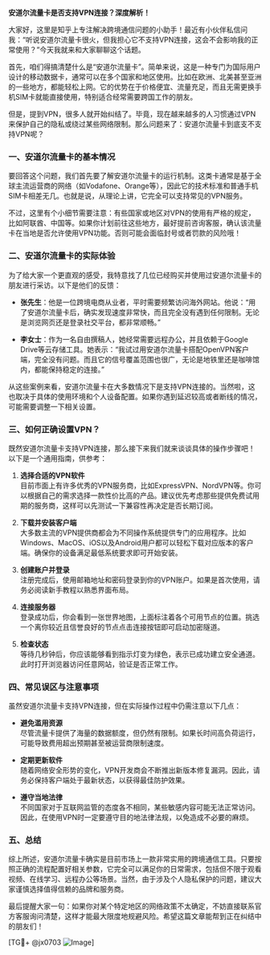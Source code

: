 **安道尔流量卡是否支持VPN连接？深度解析！**

大家好，这里是知乎上专注解决跨境通信问题的小助手！最近有小伙伴私信问我：“听说安道尔流量卡很火，但我担心它不支持VPN连接，这会不会影响我的正常使用？”今天我就来和大家聊聊这个话题。

首先，咱们得搞清楚什么是“安道尔流量卡”。简单来说，这是一种专门为国际用户设计的移动数据卡，通常可以在多个国家和地区使用。比如在欧洲、北美甚至亚洲的一些地方，都能轻松上网。它的优势在于价格便宜、流量充足，而且无需更换手机SIM卡就能直接使用，特别适合经常需要跨国工作的朋友。

但是，提到VPN，很多人就开始纠结了。毕竟，现在越来越多的人习惯通过VPN来保护自己的隐私或绕过某些网络限制。那么问题来了：安道尔流量卡到底支不支持VPN呢？

### 一、安道尔流量卡的基本情况

要回答这个问题，我们首先要了解安道尔流量卡的运行机制。这类卡通常是基于全球主流运营商的网络（如Vodafone、Orange等），因此它的技术标准和普通手机SIM卡相差无几。也就是说，从理论上讲，它完全可以支持常见的VPN服务。

不过，这里有个小细节需要注意：有些国家或地区对VPN的使用有严格的规定，比如阿联酋、中国等。如果你计划前往这些地方，最好提前咨询客服，确认该流量卡在当地是否允许使用VPN功能。否则可能会面临封号或者罚款的风险哦！

### 二、安道尔流量卡的实际体验

为了给大家一个更直观的感受，我特意找了几位已经购买并使用过安道尔流量卡的朋友进行采访。以下是他们的反馈：

- **张先生**：他是一位跨境电商从业者，平时需要频繁访问海外网站。他说：“用了安道尔流量卡后，确实发现速度非常快，而且完全没有遇到任何限制。无论是浏览网页还是登录社交平台，都非常顺畅。”

- **李女士**：作为一名自由撰稿人，她经常需要远程办公，并且依赖于Google Drive等云存储工具。她表示：“我试过用安道尔流量卡搭配OpenVPN客户端，完全没有问题。而且它的信号覆盖范围也很广，无论是地铁里还是咖啡馆内，都能保持稳定的连接。”

从这些案例来看，安道尔流量卡在大多数情况下是支持VPN连接的。当然啦，这也取决于具体的使用环境和个人设备配置。如果你遇到延迟较高或者断线的情况，可能需要调整一下相关设置。

### 三、如何正确设置VPN？

既然安道尔流量卡支持VPN连接，那么接下来我们就来谈谈具体的操作步骤吧！以下是一个通用指南，供参考：

1. **选择合适的VPN软件**  
   目前市面上有许多优秀的VPN服务商，比如ExpressVPN、NordVPN等。你可以根据自己的需求选择一款性价比高的产品。建议优先考虑那些提供免费试用期的服务商，这样可以先测试一下兼容性再决定是否长期订阅。

2. **下载并安装客户端**  
   大多数主流的VPN提供商都会为不同操作系统提供专门的应用程序。比如Windows、MacOS、iOS以及Android用户都可以轻松下载对应版本的客户端。确保你的设备满足最低系统要求即可开始安装。

3. **创建账户并登录**  
   注册完成后，使用邮箱地址和密码登录到你的VPN账户。如果是首次使用，请务必阅读新手教程以熟悉界面布局。

4. **连接服务器**  
   登录成功后，你会看到一张世界地图，上面标注着各个可用节点的位置。挑选一个离你较近且信誉良好的节点点击连接按钮即可启动加密隧道。

5. **检查状态**  
   等待几秒钟后，你应该能够看到指示灯变为绿色，表示已成功建立安全通道。此时打开浏览器访问任意网站，验证是否正常工作。

### 四、常见误区与注意事项

虽然安道尔流量卡支持VPN连接，但在实际操作过程中仍需注意以下几点：

- **避免滥用资源**  
  尽管流量卡提供了海量的数据额度，但仍然有限制。如果长时间高负荷运行，可能导致费用超出预期甚至被运营商限制速度。

- **定期更新软件**  
  随着网络安全形势的变化，VPN开发商会不断推出新版本修复漏洞。因此，请务必保持客户端处于最新状态，以获得最佳防护效果。

- **遵守当地法律**  
  不同国家对于互联网监管的态度各不相同，某些敏感内容可能无法正常访问。因此，在使用VPN时一定要遵守目的地法律法规，以免造成不必要的麻烦。

### 五、总结

综上所述，安道尔流量卡确实是目前市场上一款非常实用的跨境通信工具。只要按照正确的流程配置好相关参数，它完全可以满足你的日常需求，包括但不限于观看视频、在线学习、远程办公等场景。当然，由于涉及个人隐私保护的问题，建议大家谨慎选择值得信赖的品牌和服务商。

最后提醒大家一句：如果你对某个特定地区的网络政策不太确定，不妨直接联系官方客服询问清楚，这样才能最大限度地规避风险。希望这篇文章能帮到正在纠结中的朋友们！

[TG💪+ @jx0703 ![Image](https://github.com/user-attachments/assets/dbca1d08-cadb-493c-b0ec-ad6f7a83f270)]